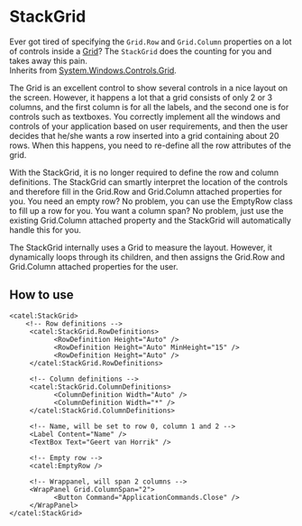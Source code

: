StackGrid
=========

Ever got tired of specifying the `Grid.Row` and `Grid.Column` properties on a lot of controls inside a [Grid][1]? The `StackGrid` 
does the counting for you and takes away this pain.
<br />Inherits from [System.Windows.Controls.Grid][1].

The Grid is an excellent control to show several controls in a nice layout on the screen. However, it happens a lot that a grid 
consists of only 2 or 3 columns, and the first column is for all the labels, and the second one is for controls such as textboxes. 
You correctly implement all the windows and controls of your application based on user requirements, and then the user decides that 
he/she wants a row inserted into a grid containing about 20 rows. When this happens, you need to re-define all the row attributes 
of the grid.

With the StackGrid, it is no longer required to define the row and column definitions. The StackGrid can smartly interpret the 
location of the controls and therefore fill in the Grid.Row and Grid.Column attached properties for you. You need an empty row? 
No problem, you can use the EmptyRow class to fill up a row for you. You want a column span? No problem, just use the existing 
Grid.Column attached property and the StackGrid will automatically handle this for you.

The StackGrid internally uses a Grid to measure the layout. However, it dynamically loops through its children, and then assigns 
the Grid.Row and Grid.Column attached properties for the user.

## How to use

```
<catel:StackGrid>
    <!-- Row definitions -->
     <catel:StackGrid.RowDefinitions>
           <RowDefinition Height="Auto" />
           <RowDefinition Height="Auto" MinHeight="15" />
           <RowDefinition Height="Auto" />
     </catel:StackGrid.RowDefinitions>
      
     <!-- Column definitions -->
     <catel:StackGrid.ColumnDefinitions>
           <ColumnDefinition Width="Auto" />
           <ColumnDefinition Width="*" />
     </catel:StackGrid.ColumnDefinitions>
      
     <!-- Name, will be set to row 0, column 1 and 2 -->
     <Label Content="Name" />
     <TextBox Text="Geert van Horrik" />
      
     <!-- Empty row -->
     <catel:EmptyRow />
      
     <!-- Wrappanel, will span 2 columns -->
     <WrapPanel Grid.ColumnSpan="2">
           <Button Command="ApplicationCommands.Close" />
     </WrapPanel>
</catel:StackGrid>
```
[1]: https://msdn.microsoft.com/en-us/library/system.windows.controls.grid(v=vs.110).aspx
